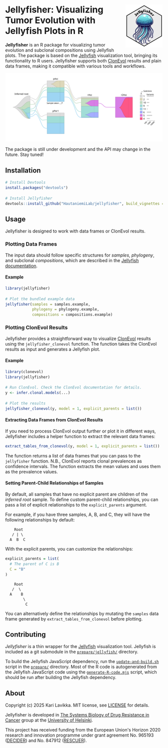 # <img src="man/figures/logo.webp" alt="Jellyfisher hexagon" align="right" height="138" style="margin-left: 0.5em" /> Jellyfisher: Visualizing Tumor Evolution with Jellyfish Plots in R

**Jellyfisher** is an R package for visualizing tumor evolution and subclonal
compositions using Jellyfish plots. The package is based on the
[Jellyfish](https://github.com/HautaniemiLab/jellyfish) visualization tool,
bringing its functionality to R users. Jellyfisher supports both
[ClonEvol](https://github.com/hdng/clonevol) results and plain data frames,
making it compatible with various tools and workflows.

![Jellyfisher Example](https://raw.githubusercontent.com/HautaniemiLab/jellyfish/refs/heads/main/docs/example.svg)

The package is still under development and the API may change in the future.
Stay tuned!

## Installation

```R
# Install Devtools
install.packages("devtools")

# Install Jellyfisher
devtools::install_github("HautaniemiLab/jellyfisher", build_vignettes = TRUE)
```

## Usage

Jellyfisher is designed to work with data frames or ClonEvol results.

### Plotting Data Frames

The input data should follow specific structures for _samples_, _phylogeny_, and
subclonal _compositions_, which are described in the [Jellyfish
documentation](https://github.com/HautaniemiLab/jellyfish?tab=readme-ov-file#input-data).

#### Example

```R
library(jellyfisher)

# Plot the bundled example data
jellyfisher(samples = samples.example,
            phylogeny = phylogeny.example,
            compositions = compositions.example)
```

### Plotting ClonEvol Results

Jellyfisher provides a straightforward way to visualize
[ClonEvol](https://github.com/hdng/clonevol) results using the
`jellyfisher_clonevol` function. The function takes the ClonEvol results as
input and generates a Jellyfish plot.

#### Example

```R
library(clonevol)
library(jellyfisher)

# Run ClonEvol. Check the ClonEvol documentation for details.
y <- infer.clonal.models(...)

# Plot the results
jellyfisher_clonevol(y, model = 1, explicit_parents = list())
```

#### Extracting Data Frames from ClonEvol Results

If you need to process ClonEvol output further or plot it in different ways,
Jellyfisher includes a helper function to extract the relevant data frames:

```R
extract_tables_from_clonevol(y, model = 1, explicit_parents = list())
```

The function returns a list of data frames that you can pass to the
`jellyfisher` function. N.B., ClonEvol reports clonal prevalences as confidence
intervals. The function extracts the mean values and uses them as the prevalence
values.

#### Setting Parent-Child Relationships of Samples

By default, all samples that have no explicit parent are children of the
_inferred root_ sample. To define custom parent-child relationships, you can
pass a list of explicit relationships to the `explicit_parents` argument.

For example, if you have three samples, A, B, and C, they will have the
following relationships by default:

```
    Root
   / | \
  A  B  C
```

With the explicit parents, you can customize the relationships:

```R
explicit_parents = list(
  # The parent of C is B
  C = "B"
)
```

```
    Root
   /  \
  A    B
        \
         C
```

You can alternatively define the relationships by mutating the `samples` data
frame generated by `extract_tables_from_clonevol` before plotting.

## Contributing

_Jellyfisher_ is a thin wrapper for the
[Jellyfish](https://github.com/HautaniemiLab/jellyfish) visualization tool.
Jellyfish is included as a git submodule in the
[`prepare/jellyfish/`](prepare/jellyfish) directory.

To build the Jellyfish JavaScript dependency, run the
[`update-and-build.sh`](prepare/update-and-build.sh) script in the
[`prepare/`](prepare/) directory. Most of the R code is autogenerated from the
Jellyfish JavaScript code using the
[`generate-R-code.mjs`](prepare/generate-R-code.mjs) script, which should be run
after building the Jellyfish dependency.

## About

Copyright (c) 2025 Kari Lavikka. MIT license, see [LICENSE](LICENSE) for details.

Jellyfisher is developed in [The Systems Biology of Drug Resistance in
Cancer](https://www.helsinki.fi/en/researchgroups/systems-biology-of-drug-resistance-in-cancer)
group at the [University of Helsinki](https://www.helsinki.fi/en).

This project has received funding from the European Union's Horizon 2020
research and innovation programme under grant agreement No. 965193
([DECIDER](https://www.deciderproject.eu/)) and No. 847912
([RESCUER](https://www.rescuer.uio.no/)).
